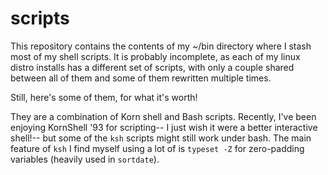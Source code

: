 scripts
=======

This repository contains the contents of my ~/bin directory where I stash most
of my shell scripts. It is probably incomplete, as each of my linux distro
installs has a different set of scripts, with only a couple shared between all
of them and some of them rewritten multiple times.

Still, here's some of them, for what it's worth!

They are a combination of Korn shell and Bash scripts. Recently, I've been
enjoying KornShell '93 for scripting-- I just wish it were a better interactive
shell!-- but some of the `ksh` scripts might still work under bash. The main
feature of `ksh` I find myself using a lot of is `typeset -Z` for zero-padding
variables (heavily used in `sortdate`).
